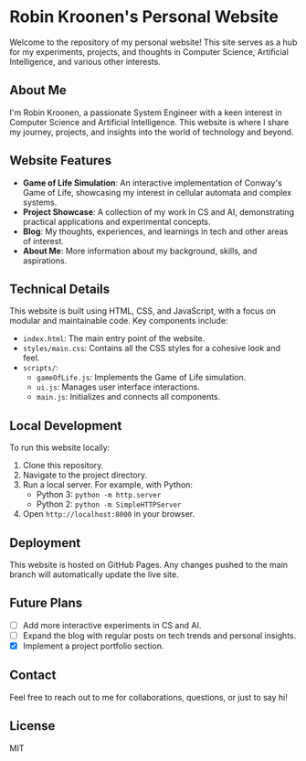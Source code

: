 # Robin Kroonen's Personal Website

Welcome to the repository of my personal website! This site serves as a hub for my experiments, projects, and thoughts in Computer Science, Artificial Intelligence, and various other interests.

## About Me

I'm Robin Kroonen, a passionate System Engineer with a keen interest in Computer Science and Artificial Intelligence. This website is where I share my journey, projects, and insights into the world of technology and beyond.

## Website Features

- **Game of Life Simulation**: An interactive implementation of Conway's Game of Life, showcasing my interest in cellular automata and complex systems.
- **Project Showcase**: A collection of my work in CS and AI, demonstrating practical applications and experimental concepts.
- **Blog**: My thoughts, experiences, and learnings in tech and other areas of interest.
- **About Me**: More information about my background, skills, and aspirations.

## Technical Details

This website is built using HTML, CSS, and JavaScript, with a focus on modular and maintainable code. Key components include:

- `index.html`: The main entry point of the website.
- `styles/main.css`: Contains all the CSS styles for a cohesive look and feel.
- `scripts/`:
  - `gameOfLife.js`: Implements the Game of Life simulation.
  - `ui.js`: Manages user interface interactions.
  - `main.js`: Initializes and connects all components.

## Local Development

To run this website locally:

1. Clone this repository.
2. Navigate to the project directory.
3. Run a local server. For example, with Python:
   - Python 3: `python -m http.server`
   - Python 2: `python -m SimpleHTTPServer`
4. Open `http://localhost:8000` in your browser.

## Deployment

This website is hosted on GitHub Pages. Any changes pushed to the main branch will automatically update the live site.

## Future Plans

- [ ] Add more interactive experiments in CS and AI.
- [ ] Expand the blog with regular posts on tech trends and personal insights.
- [x] Implement a project portfolio section.

## Contact

Feel free to reach out to me for collaborations, questions, or just to say hi!

## License

MIT
